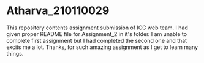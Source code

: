 # Atharva_210110029
This repository contents assignment submission of ICC web team.
I had given proper README file for Assignment_2 in it's folder.
I am unable to complete first assignment but I had completed the second one and that excits me a lot.
Thanks, for such amazing assignment as I get to learn many things.
